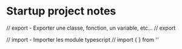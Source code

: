 # Startup project notes

// export - Exporter une classe, fonction, un variable, etc...
// export <ObjectDefinition>

// import - Importer les module typescript
// import { <ObjectsToImport> } from '<path>'